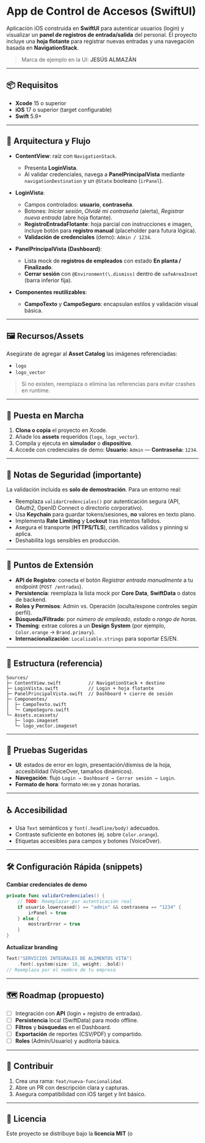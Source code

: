 # App de Control de Accesos (SwiftUI)

Aplicación iOS construida en **SwiftUI** para autenticar usuarios (login) y visualizar un **panel de registros de entrada/salida** del personal. El proyecto incluye una **hoja flotante** para registrar nuevas entradas y una navegación basada en **NavigationStack**.

> Marca de ejemplo en la UI: **JESÚS ALMAZÁN** 

---

## 📦 Requisitos

* **Xcode** 15 o superior
* **iOS** 17 o superior (target configurable)
* **Swift** 5.9+

---

## 🧭 Arquitectura y Flujo

* **ContentView**: raíz con `NavigationStack`.

  * Presenta **LoginVista**.
  * Al validar credenciales, navega a **PanelPrincipalVista** mediante `navigationDestination` y un `@State` booleano (`irPanel`).
* **LoginVista**:

  * Campos controlados: **usuario**, **contraseña**.
  * Botones: *Iniciar sesión*, *Olvidé mi contraseña* (alerta), *Registrar nueva entrada* (abre hoja flotante).
  * **RegistroEntradaFlotante**: hoja parcial con instrucciones e imagen, incluye botón para **registro manual** (placeholder para futura lógica).
  * **Validación de credenciales** (demo): `Admin / 1234`.
* **PanelPrincipalVista (Dashboard)**:

  * Lista mock de **registros de empleados** con estado **En planta / Finalizado**.
  * **Cerrar sesión** con `@Environment(\.dismiss)` dentro de `safeAreaInset` (barra inferior fija).
* **Componentes reutilizables**:

  * **CampoTexto** y **CampoSeguro**: encapsulan estilos y validación visual básica.

---

## 🖼️ Recursos/Assets

Asegúrate de agregar al **Asset Catalog** las imágenes referenciadas:

* `logo`
* `logo_vector`

> Si no existen, reemplaza o elimina las referencias para evitar crashes en runtime.

---

## 🚀 Puesta en Marcha

1. **Clona o copia** el proyecto en Xcode.
2. Añade los **assets** requeridos (`logo`, `logo_vector`).
3. Compila y ejecuta en **simulador** o **dispositivo**.
4. Accede con credenciales de demo: **Usuario:** `Admin` — **Contraseña:** `1234`.

---

## 🔐 Notas de Seguridad (importante)

La validación incluida es **solo de demostración**. Para un entorno real:

* Reemplaza `validarCredenciales()` por autenticación segura (API, OAuth2, OpenID Connect o directorio corporativo).
* Usa **Keychain** para guardar tokens/sesiones, **no** valores en texto plano.
* Implementa **Rate Limiting** y **Lockout** tras intentos fallidos.
* Asegura el transporte (**HTTPS/TLS**), certificados válidos y pinning si aplica.
* Deshabilita logs sensibles en producción.

---

## 🧩 Puntos de Extensión

* **API de Registro**: conecta el botón *Registrar entrada manualmente* a tu endpoint (`POST /entradas`).
* **Persistencia**: reemplaza la lista mock por **Core Data**, **SwiftData** o datos de backend.
* **Roles y Permisos**: Admin vs. Operación (oculta/expone controles según perfil).
* **Búsqueda/Filtrado**: por *número de empleado*, *estado* o *rango de horas*.
* **Theming**: extrae colores a un **Design System** (por ejemplo, `Color.orange` → `Brand.primary`).
* **Internacionalización**: `Localizable.strings` para soportar ES/EN.

---

## 🧱 Estructura (referencia)

```
Sources/
├─ ContentView.swift          // NavigationStack + destino
├─ LoginVista.swift           // Login + hoja flotante
├─ PanelPrincipalVista.swift  // Dashboard + cierre de sesión
├─ Componentes/
│  ├─ CampoTexto.swift
│  └─ CampoSeguro.swift
└─ Assets.xcassets/
   ├─ logo.imageset
   └─ logo_vector.imageset
```

---

## 🧪 Pruebas Sugeridas

* **UI**: estados de error en login, presentación/dismiss de la hoja, accesibilidad (VoiceOver, tamaños dinámicos).
* **Navegación**: flujo `Login → Dashboard → Cerrar sesión → Login`.
* **Formato de hora**: formato `HH:mm` y zonas horarias.

---

## ♿ Accesibilidad

* Usa `Text` semánticos y `font(.headline/body)` adecuados.
* Contraste suficiente en botones (ej. sobre `Color.orange`).
* Etiquetas accesibles para campos y botones (VoiceOver).

---

## 🛠️ Configuración Rápida (snippets)

**Cambiar credenciales de demo**

```swift
private func validarCredenciales() {
    // TODO: Reemplazar por autenticación real
    if usuario.lowercased() == "admin" && contrasena == "1234" {
        irPanel = true
    } else {
        mostrarError = true
    }
}
```

**Actualizar branding**

```swift
Text("SERVICIOS INTEGRALES DE ALIMENTOS VITA")
    .font(.system(size: 18, weight: .bold))
// Reemplaza por el nombre de tu empresa
```

---

## 🗺️ Roadmap (propuesto)

* [ ] Integración con **API** (login + registro de entradas).
* [ ] **Persistencia** local (SwiftData) para modo offline.
* [ ] **Filtros** y **búsquedas** en el Dashboard.
* [ ] **Exportación** de reportes (CSV/PDF) y compartido.
* [ ] **Roles** (Admin/Usuario) y auditoría básica.

---

## 🤝 Contribuir

1. Crea una rama: `feat/nueva-funcionalidad`.
2. Abre un PR con descripción clara y capturas.
3. Asegura compatibilidad con iOS target y lint básico.

---

## 📄 Licencia

Este proyecto se distribuye bajo la **licencia MIT** (o
